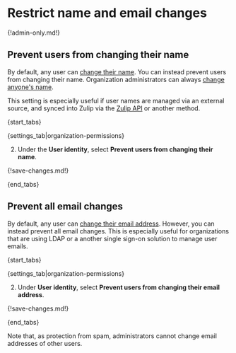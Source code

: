 # Restrict name and email changes

{!admin-only.md!}

## Prevent users from changing their name

By default, any user can [change their name](/help/change-your-name). You
can instead prevent users from changing their name. Organization
administrators can always [change anyone's name](/help/change-a-users-name).

This setting is especially useful if user names are managed via an external
source, and synced into Zulip via the [Zulip API](/api) or another method.

{start_tabs}

{settings_tab|organization-permissions}

2. Under the **User identity**, select **Prevent users from changing their name**.

{!save-changes.md!}

{end_tabs}

## Prevent all email changes

By default, any user can
[change their email address](/help/change-your-email-address). However, you
can instead prevent all email changes. This is especially useful for
organizations that are using LDAP or a another single
sign-on solution to manage user emails.

{start_tabs}

{settings_tab|organization-permissions}

2. Under **User identity**, select **Prevent users from changing their email address**.

{!save-changes.md!}

{end_tabs}

Note that, as protection from spam, administrators cannot change email addresses of
other users.

